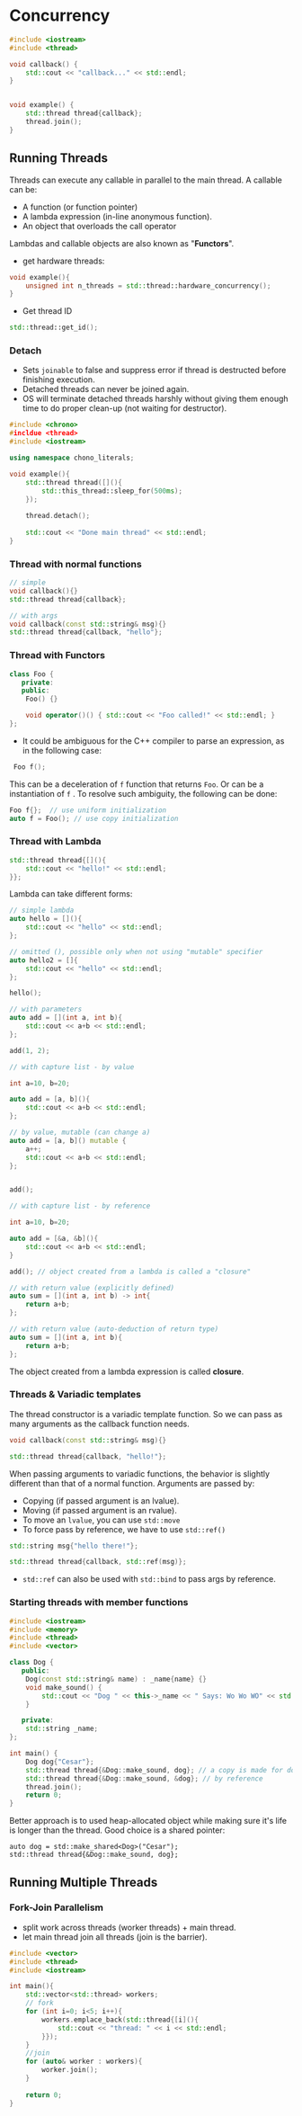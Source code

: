 # Concurrency



```cpp
#include <iostream>
#include <thread>

void callback() {
    std::cout << "callback..." << std::endl;
}


void example() {
    std::thread thread{callback};
    thread.join();
}
```



## Running Threads

Threads can execute any callable in parallel to the main thread. A callable can be:

- A function (or function pointer)
- A lambda expression (in-line anonymous function).
- An object that overloads the call operator

Lambdas and callable objects are also known as "**Functors**".



- get hardware threads:

```cpp
void example(){
	unsigned int n_threads = std::thread::hardware_concurrency();
}
```

- Get thread ID

```cpp
std::thread::get_id();
```



### Detach

- Sets `joinable` to false and suppress error if thread is destructed before finishing execution.
- Detached threads can never be joined again.
- OS will terminate detached threads harshly without giving them enough time to do proper clean-up (not waiting for destructor). 

```cpp
#include <chrono>
#incldue <thread>
#include <iostream>

using namespace chono_literals;

void example(){
    std::thread thread([](){
        std::this_thread::sleep_for(500ms);
    });
    
    thread.detach();
    
    std::cout << "Done main thread" << std::endl;
}

```



### Thread with normal functions

```cpp
// simple
void callback(){}
std::thread thread{callback};

// with args
void callback(const std::string& msg){}
std::thread thread{callback, "hello"};
```



### Thread with Functors

```cpp
class Foo {
   private:
   public:
    Foo() {}

    void operator()() { std::cout << "Foo called!" << std::endl; }
};
```



- It could be ambiguous for the C++ compiler to parse an expression, as in the following case:

```cpp
 Foo f();
```

This can be a deceleration of `f` function that returns `Foo`. Or can be a instantiation of `f` . To resolve such ambiguity, the following can be done:

```cpp
Foo f{};  // use uniform initialization
auto f = Foo(); // use copy initialization
```



### Thread with Lambda

```cpp
std::thread thread{[](){
	std::cout << "hello!" << std::endl;
}};
```



Lambda can take different forms:

```cpp
// simple lambda 
auto hello = [](){
    std::cout << "hello" << std::endl;
};

// omitted (), possible only when not using "mutable" specifier
auto hello2 = []{
    std::cout << "hello" << std::endl;
};

hello();
```



```cpp
// with parameters
auto add = [](int a, int b){
    std::cout << a+b << std::endl;
};

add(1, 2);
```



```cpp
// with capture list - by value

int a=10, b=20;

auto add = [a, b](){
    std::cout << a+b << std::endl;
};

// by value, mutable (can change a)
auto add = [a, b]() mutable {
    a++;
    std::cout << a+b << std::endl;
};


add();
```



```cpp
// with capture list - by reference

int a=10, b=20;

auto add = [&a, &b](){
    std::cout << a+b << std::endl;
}

add(); // object created from a lambda is called a "closure" 
```



```cpp
// with return value (explicitly defined)
auto sum = [](int a, int b) -> int{
    return a+b;
};

// with return value (auto-deduction of return type)
auto sum = [](int a, int b){
    return a+b;
};
```



The object created from a lambda expression is called **closure**.





### Threads & Variadic templates

The thread constructor is a variadic template function. So we can pass as many arguments as the callback function needs.

```cpp
void callback(const std::string& msg){}

std::thread thread{callback, "hello!"};
```

When passing arguments to variadic functions, the behavior is slightly different than that of a normal function. Arguments are passed by:

- Copying (if passed argument is an lvalue).
- Moving (if passed argument is an rvalue).
- To move an `lvalue`, you can use `std::move`
- To force pass by reference, we have to use `std::ref()`

```cpp
std::string msg{"hello there!"};

std::thread thread{callback, std::ref(msg)};
```

- `std::ref` can also be used with `std::bind` to pass args by reference.



### Starting threads with member functions

```cpp
#include <iostream>
#include <memory>
#include <thread>
#include <vector>

class Dog {
   public:
    Dog(const std::string& name) : _name{name} {}
    void make_sound() {
        std::cout << "Dog " << this->_name << " Says: Wo Wo WO" << std::endl;
    }

   private:
    std::string _name;
};

int main() {
    Dog dog{"Cesar"};
    std::thread thread{&Dog::make_sound, dog}; // a copy is made for dog
    std::thread thread{&Dog::make_sound, &dog}; // by reference
    thread.join();
    return 0;
}
```

Better approach is to used heap-allocated object while making sure it's life is longer than the thread. Good choice is a shared pointer:

```
auto dog = std::make_shared<Dog>("Cesar");
std::thread thread{&Dog::make_sound, dog};
```





## Running Multiple Threads



### Fork-Join Parallelism

- split work across threads (worker threads) + main thread.
- let main thread join all threads (join is the barrier).



```cpp
#include <vector>
#include <thread>
#include <iostream>

int main(){
    std::vector<std::thread> workers;
    // fork
    for (int i=0; i<5; i++){
        workers.emplace_back(std::thread{[i](){
			std::cout << "thread: " << i << std::endl;            
        }});
    }
    //join
    for (auto& worker : workers){
        worker.join();
    }
    
    return 0;
}
```

